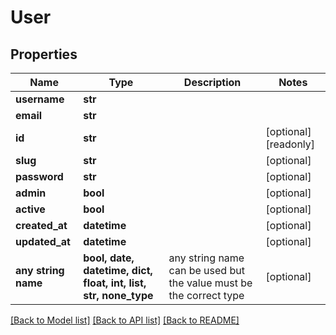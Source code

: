 # User


## Properties
Name | Type | Description | Notes
------------ | ------------- | ------------- | -------------
**username** | **str** |  | 
**email** | **str** |  | 
**id** | **str** |  | [optional] [readonly] 
**slug** | **str** |  | [optional] 
**password** | **str** |  | [optional] 
**admin** | **bool** |  | [optional] 
**active** | **bool** |  | [optional] 
**created_at** | **datetime** |  | [optional] 
**updated_at** | **datetime** |  | [optional] 
**any string name** | **bool, date, datetime, dict, float, int, list, str, none_type** | any string name can be used but the value must be the correct type | [optional]

[[Back to Model list]](../README.md#documentation-for-models) [[Back to API list]](../README.md#documentation-for-api-endpoints) [[Back to README]](../README.md)


